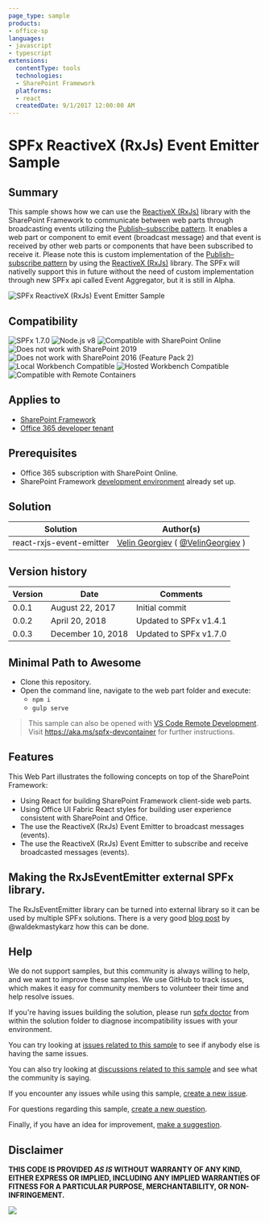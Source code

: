 ```yaml
---
page_type: sample
products:
- office-sp
languages:
- javascript
- typescript
extensions:
  contentType: tools
  technologies:
  - SharePoint Framework
  platforms:
  - react
  createdDate: 9/1/2017 12:00:00 AM
---
```

# SPFx ReactiveX (RxJs) Event Emitter Sample #

## Summary

This sample shows how we can use the [ReactiveX (RxJs)](http://reactivex.io/) library with the SharePoint Framework to communicate between web parts through broadcasting events utilizing the [Publish–subscribe pattern](https://en.wikipedia.org/wiki/Publish–subscribe_pattern). It enables a web part or component to emit event (broadcast message) and that event is received by other web parts or components that have been subscribed to receive it. Please note this is custom implementation of the [Publish–subscribe pattern](https://en.wikipedia.org/wiki/Publish–subscribe_pattern) by using the [ReactiveX (RxJs)](http://reactivex.io/) library. The SPFx will nativelly support this in future without the need of custom implementation through new SPFx api called Event Aggregator, but it is still in Alpha.

![SPFx ReactiveX (RxJs) Event Emitter Sample](./assets/spfx-event-emitter.gif)

## Compatibility

![SPFx 1.7.0](https://img.shields.io/badge/SPFx-1.7.0-green.svg) 
![Node.js v8](https://img.shields.io/badge/Node.js-v8-green.svg) 
![Compatible with SharePoint Online](https://img.shields.io/badge/SharePoint%20Online-Compatible-green.svg)
![Does not work with SharePoint 2019](https://img.shields.io/badge/SharePoint%20Server%202019-Incompatible-red.svg "SharePoint Server 2019 requires SPFx 1.4.1 or lower")
![Does not work with SharePoint 2016 (Feature Pack 2)](https://img.shields.io/badge/SharePoint%20Server%202016%20(Feature%20Pack%202)-Incompatible-red.svg "SharePoint Server 2016 Feature Pack 2 requires SPFx 1.1")
![Local Workbench Compatible](https://img.shields.io/badge/Local%20Workbench-Compatible-green.svg)
![Hosted Workbench Compatible](https://img.shields.io/badge/Hosted%20Workbench-Compatible-green.svg)
![Compatible with Remote Containers](https://img.shields.io/badge/Remote%20Containers-Compatible-green.svg)

## Applies to

* [SharePoint Framework](https://learn.microsoft.com/sharepoint/dev/spfx/sharepoint-framework-overview)
* [Office 365 developer tenant](https://learn.microsoft.com/sharepoint/dev/spfx/set-up-your-developer-tenant)

## Prerequisites

- Office 365 subscription with SharePoint Online.
- SharePoint Framework [development environment](https://learn.microsoft.com/sharepoint/dev/spfx/set-up-your-development-environment) already set up.

## Solution

Solution|Author(s)
--------|---------
react-rxjs-event-emitter | [Velin Georgiev](https://github.com/VelinGeorgiev) ( [@VelinGeorgiev](https://twitter.com/velingeorgiev) )

## Version history

Version|Date|Comments
-------|----|--------
0.0.1|August 22, 2017 | Initial commit
0.0.2|April 20, 2018 | Updated to SPFx v1.4.1
0.0.3|December 10, 2018 | Updated to SPFx v1.7.0

## Minimal Path to Awesome

- Clone this repository.
- Open the command line, navigate to the web part folder and execute:
    - `npm i`
    - `gulp serve`

>  This sample can also be opened with [VS Code Remote Development](https://code.visualstudio.com/docs/remote/remote-overview). Visit https://aka.ms/spfx-devcontainer for further instructions.

## Features

This Web Part illustrates the following concepts on top of the SharePoint Framework:

- Using React for building SharePoint Framework client-side web parts.
- Using Office UI Fabric React styles for building user experience consistent with SharePoint and Office.
- The use the ReactiveX (RxJs) Event Emitter to broadcast messages (events).
- The use the ReactiveX (RxJs) Event Emitter to subscribe and receive broadcasted messages (events).

## Making the RxJsEventEmitter external SPFx library.

The RxJsEventEmitter library can be turned into external library so it can be used by multiple SPFx solutions.
There is a very good [blog post](https://blog.mastykarz.nl/dll-code-sharepoint-framework/) by @waldekmastykarz how this can be done.


## Help

We do not support samples, but this community is always willing to help, and we want to improve these samples. We use GitHub to track issues, which makes it easy for  community members to volunteer their time and help resolve issues.

If you're having issues building the solution, please run [spfx doctor](https://pnp.github.io/cli-microsoft365/cmd/spfx/spfx-doctor/) from within the solution folder to diagnose incompatibility issues with your environment.

You can try looking at [issues related to this sample](https://github.com/pnp/sp-dev-fx-webparts/issues?q=label%3A%22sample%3A%20react-rxjs-event-emitter") to see if anybody else is having the same issues.

You can also try looking at [discussions related to this sample](https://github.com/pnp/sp-dev-fx-webparts/discussions?discussions_q=react-rxjs-event-emitter) and see what the community is saying.

If you encounter any issues while using this sample, [create a new issue](https://github.com/pnp/sp-dev-fx-webparts/issues/new?assignees=&labels=Needs%3A+Triage+%3Amag%3A%2Ctype%3Abug-suspected%2Csample%3A%20react-rxjs-event-emitter&template=bug-report.yml&sample=react-rxjs-event-emitter&authors=@VelinGeorgiev&title=react-rxjs-event-emitter%20-%20).

For questions regarding this sample, [create a new question](https://github.com/pnp/sp-dev-fx-webparts/issues/new?assignees=&labels=Needs%3A+Triage+%3Amag%3A%2Ctype%3Aquestion%2Csample%3A%20react-rxjs-event-emitter&template=question.yml&sample=react-rxjs-event-emitter&authors=@VelinGeorgiev&title=react-rxjs-event-emitter%20-%20).

Finally, if you have an idea for improvement, [make a suggestion](https://github.com/pnp/sp-dev-fx-webparts/issues/new?assignees=&labels=Needs%3A+Triage+%3Amag%3A%2Ctype%3Aenhancement%2Csample%3A%20react-rxjs-event-emitter&template=question.yml&sample=react-rxjs-event-emitter&authors=@VelinGeorgiev&title=react-rxjs-event-emitter%20-%20).


## Disclaimer

**THIS CODE IS PROVIDED *AS IS* WITHOUT WARRANTY OF ANY KIND, EITHER EXPRESS OR IMPLIED, INCLUDING ANY IMPLIED WARRANTIES OF FITNESS FOR A PARTICULAR PURPOSE, MERCHANTABILITY, OR NON-INFRINGEMENT.**


<img src="https://pnptelemetry.azurewebsites.net/sp-dev-fx-webparts/samples/react-rxjs-event-emitter" />
